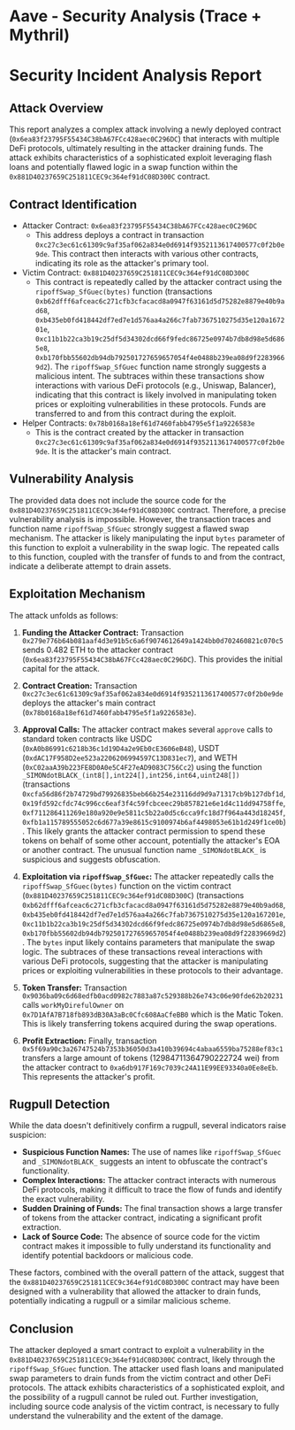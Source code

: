 # Aave - Security Analysis (Trace + Mythril)

# Security Incident Analysis Report

## Attack Overview
This report analyzes a complex attack involving a newly deployed contract (`0x6ea83f23795F55434C38bA67FCc428aec0C296DC`) that interacts with multiple DeFi protocols, ultimately resulting in the attacker draining funds. The attack exhibits characteristics of a sophisticated exploit leveraging flash loans and potentially flawed logic in a swap function within the `0x881D40237659C251811CEC9c364ef91dC08D300C` contract.

## Contract Identification
- Attacker Contract: `0x6ea83f23795F55434C38bA67FCc428aec0C296DC`
    - This address deploys a contract in transaction `0xc27c3ec61c61309c9af35af062a834e0d6914f9352113617400577c0f2b0e9de`. This contract then interacts with various other contracts, indicating its role as the attacker's primary tool.
- Victim Contract: `0x881D40237659C251811CEC9c364ef91dC08D300C`
    - This contract is repeatedly called by the attacker contract using the `ripoffSwap_SfGuec(bytes)` function (transactions `0xb62dfff6afceac6c271cfb3cfacacd8a0947f63161d5d75282e8879e40b9ad68`, `0xb435eb0fd418442df7ed7e1d576aa4a266c7fab7367510275d35e120a167201e`, `0xc11b1b22ca3b19c25df5d34302dcd66f9fedc86725e0974b7db8d98e5d6865e8`, `0xb170fbb55602db94db792501727659657054f4e0488b239ea08d9f22839669d2`). The `ripoffSwap_SfGuec` function name strongly suggests a malicious intent. The subtraces within these transactions show interactions with various DeFi protocols (e.g., Uniswap, Balancer), indicating that this contract is likely involved in manipulating token prices or exploiting vulnerabilities in these protocols. Funds are transferred to and from this contract during the exploit.
- Helper Contracts: `0x78b0168a18ef61d7460fabb4795e5f1a9226583e`
    - This is the contract created by the attacker in transaction `0xc27c3ec61c61309c9af35af062a834e0d6914f9352113617400577c0f2b0e9de`. It is the attacker's main contract.

## Vulnerability Analysis

The provided data does not include the source code for the `0x881D40237659C251811CEC9c364ef91dC08D300C` contract. Therefore, a precise vulnerability analysis is impossible. However, the transaction traces and function name `ripoffSwap_SfGuec` strongly suggest a flawed swap mechanism. The attacker is likely manipulating the input `bytes` parameter of this function to exploit a vulnerability in the swap logic. The repeated calls to this function, coupled with the transfer of funds to and from the contract, indicate a deliberate attempt to drain assets.

## Exploitation Mechanism

The attack unfolds as follows:

1. **Funding the Attacker Contract:** Transaction `0x279e776b64b081aaf4d3e91b5c6a6f9074612649a1424bb0d702460821c070c5` sends 0.482 ETH to the attacker contract (`0x6ea83f23795F55434C38bA67FCc428aec0C296DC`). This provides the initial capital for the attack.

2. **Contract Creation:** Transaction `0xc27c3ec61c61309c9af35af062a834e0d6914f9352113617400577c0f2b0e9de` deploys the attacker's main contract (`0x78b0168a18ef61d7460fabb4795e5f1a9226583e`).

3. **Approval Calls:** The attacker contract makes several `approve` calls to standard token contracts like USDC (`0xA0b86991c6218b36c1d19D4a2e9Eb0cE3606eB48`), USDT (`0xdAC17F958D2ee523a2206206994597C13D831ec7`), and WETH (`0xC02aaA39b223FE8D0A0e5C4F27eAD9083C756Cc2`) using the function `_SIMONdotBLACK_(int8[],int224[],int256,int64,uint248[])` (transactions `0xcfa56d86f2b74729bd79926835beb66b254e23116dd9d9a71317cb9b127dbf1d`, `0x19fd592cfdc74c996cc6eaf3f4c59fcbceec29b857821e6e1d4c11dd94758ffe`, `0xf711286411269e180a920e9e5811c5b22a0d5c6cca9fc18d7f964a443d18245f`, `0xfb1a115789555052c6d677a39e8615c9100974b6af4498053e61b1d249f1ce0b`). This likely grants the attacker contract permission to spend these tokens on behalf of some other account, potentially the attacker's EOA or another contract. The unusual function name `_SIMONdotBLACK_` is suspicious and suggests obfuscation.

4. **Exploitation via `ripoffSwap_SfGuec`:** The attacker repeatedly calls the `ripoffSwap_SfGuec(bytes)` function on the victim contract (`0x881D40237659C251811CEC9c364ef91dC08D300C`) (transactions `0xb62dfff6afceac6c271cfb3cfacacd8a0947f63161d5d75282e8879e40b9ad68`, `0xb435eb0fd418442df7ed7e1d576aa4a266c7fab7367510275d35e120a167201e`, `0xc11b1b22ca3b19c25df5d34302dcd66f9fedc86725e0974b7db8d98e5d6865e8`, `0xb170fbb55602db94db792501727659657054f4e0488b239ea08d9f22839669d2`). The `bytes` input likely contains parameters that manipulate the swap logic. The subtraces of these transactions reveal interactions with various DeFi protocols, suggesting that the attacker is manipulating prices or exploiting vulnerabilities in these protocols to their advantage.

5. **Token Transfer:** Transaction `0x9036ba09c6d68edfb0acd0982c7883a87c529388b26e743c06e90fde62b20231` calls `workMyDirefulOwner` on `0x7D1AfA7B718fb893dB30A3aBc0Cfc608AaCfeBB0` which is the Matic Token. This is likely transferring tokens acquired during the swap operations.

6. **Profit Extraction:** Finally, transaction `0x5f69a90c3a26747524b7353b36050d3a410b39694c4abaa6559ba75288ef83c1` transfers a large amount of tokens (12984711364790222724 wei) from the attacker contract to `0xa6db917F169c7039c24A11E99EE93340a0Ee8eEb`. This represents the attacker's profit.

## Rugpull Detection

While the data doesn't definitively confirm a rugpull, several indicators raise suspicion:

- **Suspicious Function Names:** The use of names like `ripoffSwap_SfGuec` and `_SIMONdotBLACK_` suggests an intent to obfuscate the contract's functionality.
- **Complex Interactions:** The attacker contract interacts with numerous DeFi protocols, making it difficult to trace the flow of funds and identify the exact vulnerability.
- **Sudden Draining of Funds:** The final transaction shows a large transfer of tokens from the attacker contract, indicating a significant profit extraction.
- **Lack of Source Code:** The absence of source code for the victim contract makes it impossible to fully understand its functionality and identify potential backdoors or malicious code.

These factors, combined with the overall pattern of the attack, suggest that the `0x881D40237659C251811CEC9c364ef91dC08D300C` contract may have been designed with a vulnerability that allowed the attacker to drain funds, potentially indicating a rugpull or a similar malicious scheme.

## Conclusion

The attacker deployed a smart contract to exploit a vulnerability in the `0x881D40237659C251811CEC9c364ef91dC08D300C` contract, likely through the `ripoffSwap_SfGuec` function. The attacker used flash loans and manipulated swap parameters to drain funds from the victim contract and other DeFi protocols. The attack exhibits characteristics of a sophisticated exploit, and the possibility of a rugpull cannot be ruled out. Further investigation, including source code analysis of the victim contract, is necessary to fully understand the vulnerability and the extent of the damage.
